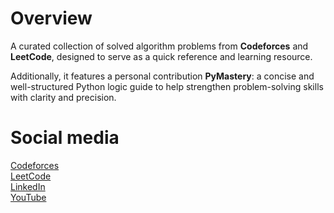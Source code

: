 # Overview
A curated collection of solved algorithm problems from **Codeforces** and **LeetCode**, designed to serve as a quick reference and learning resource.

Additionally, it features a personal contribution **PyMastery**: a concise and well-structured Python logic guide to help strengthen problem-solving skills with clarity and precision.

# Social media
[Codeforces](https://codeforces.com/profile/Alexis_Serrato)  
[LeetCode](https://leetcode.com/u/cserratodev/)  
[LinkedIn](https://www.linkedin.com/in/alexis-serrato/)  
[YouTube](https://www.youtube.com/@cserratodev)  
